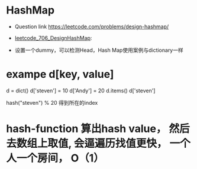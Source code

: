 # HashMap   
* Question link  https://leetcode.com/problems/design-hashmap/
* [leetcode_706_DesignHashMap](./leetcode_706_DesignHashMap.py):

* 设置一个dummy，可以检测Head，Hash Map使用案例与dictionary一样

# exampe    d[key, value]
d = dict()
d['steven'] = 10
d['Andy'] = 20
d.items()
d['steven']

hash("steven") % 20    得到所在的index
# hash-function 算出hash value， 然后去数组上取值, 会逼遍历找值更快， 一个人一个房间， O（1）